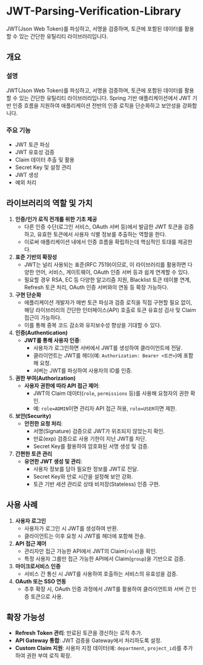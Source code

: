 # JWT-Parsing-Verification-Library
JWT(Json Web Token)를 파싱하고, 서명을 검증하며, 토큰에 포함된 데이터를 활용할 수 있는 간단한 유틸리티 라이브러리입니다.

## 개요

### 설명
JWT(Json Web Token)를 파싱하고, 서명을 검증하며, 토큰에 포함된 데이터를 활용할 수 있는 간단한 유틸리티 라이브러리입니다. Spring 기반 애플리케이션에서 JWT 기반 인증 흐름을 지원하여 애플리케이션 전반의 인증 로직을 단순화하고 보안성을 강화합니다.

### 주요 기능

- JWT 토큰 파싱
- JWT 유효성 검증
- Claim 데이터 추출 및 활용
- Secret Key 및 설정 관리
- JWT 생성
- 예외 처리

## 라이브러리의 역할 및 가치

1. **인증/인가 로직 전개를 위한 기초 제공**
    - 다른 인증 수단(로그인 서비스, OAuth 서버 등)에서 발급한 JWT 토큰을 검증하고, 유효한 토큰에서 사용자 식별 정보를 추출하는 역할을 한다.
    - 이로써 애플리케이션 내에서 인증 흐름을 확립하는데 핵심적인 토대를 제공한다.
2. **표준 기반의 확장성**
    - JWT는 널리 사용되는 표준(RFC 7519)이므로, 이 라이브러리를 활용하면 다양한 언어, 서비스, 게이트웨이, OAuth 인증 서버 등과 쉽게 연계할 수 있다.
    - 필요할 경우 RSA, EC 등 다양한 알고리즘 지원, Blacklist 토큰 테이블 연계, Refresh 토큰 처리, OAuth 인증 서버와의 연동 등 확장 가능하다.
3. **구현 단순화**
    - 애플리케이션 개발자가 매번 토큰 파싱과 검증 로직을 직접 구현할 필요 없이, 해당 라이브러리의 간단한 인터페이스(API) 호출로 토큰 유효성 검사 및 Claim 접근이 가능하다.
    - 이를 통해 중복 코드 감소와 유지보수성 향상을 기대할 수 있다.
4. **인증(Authentication)**
    - **JWT를 통해 사용자 인증**:
        - 사용자가 로그인하면 서버에서 JWT를 생성하여 클라이언트에 전달.
        - 클라이언트는 JWT를 헤더(예: `Authorization: Bearer <토큰>`)에 포함해 요청.
        - 서버는 JWT를 파싱하여 사용자의 ID를 인증.
5. **권한 부여(Authorization)**
    - **사용자 권한에 따라 API 접근 제어**:
        - JWT의 Claim 데이터(`role`, `permissions` 등)를 사용해 요청자의 권한 확인.
        - 예: `role=ADMIN`이면 관리자 API 접근 허용, `role=USER`이면 제한.
6. **보안(Security)**
    - **안전한 요청 처리**:
        - 서명(Signature) 검증으로 JWT가 위조되지 않았는지 확인.
        - 만료(exp) 검증으로 사용 기한이 지난 JWT를 차단.
        - Secret Key를 활용하여 암호화된 서명 생성 및 검증.
7. **간편한 토큰 관리**
    - **유연한 JWT 생성 및 관리**:
        - 사용자 정보를 담아 필요한 정보를 JWT로 전달.
        - Secret Key와 만료 시간을 설정해 보안 강화.
        - 토큰 기반 세션 관리로 상태 비저장(Stateless) 인증 구현.

## **사용 사례**

1. **사용자 로그인**
    - 사용자가 로그인 시 JWT를 생성하여 반환.
    - 클라이언트는 이후 요청 시 JWT를 헤더에 포함해 전송.
2. **API 접근 제어**
    - 관리자만 접근 가능한 API에서 JWT의 Claim(`role`)을 확인.
    - 특정 사용자 그룹만 접근 가능한 API에서 Claim(`group`)을 기반으로 검증.
3. **마이크로서비스 인증**
    - 서비스 간 통신 시 JWT를 사용하여 호출하는 서비스의 유효성을 검증.
4. **OAuth 또는 SSO 연동**
    - 추후 확장 시, OAuth 인증 과정에서 JWT를 활용하여 클라이언트와 서버 간 인증 토큰으로 사용.

## **확장 가능성**

- **Refresh Token 관리**: 만료된 토큰을 갱신하는 로직 추가.
- **API Gateway 통합**: JWT 검증을 Gateway에서 처리하도록 설정.
- **Custom Claim 지원**: 사용자 지정 데이터(예: `department`, `project_id`)를 추가하여 권한 부여 로직 확장.
